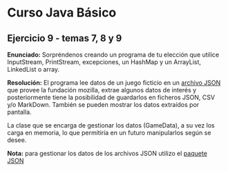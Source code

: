 # Curso Java Básico

## Ejercicio 9 - temas 7, 8 y 9

__Enunciado:__ Sorpréndenos creando un programa de tu elección que utilice InputStream, PrintStream, excepciones, un HashMap y un ArrayList, LinkedList o array.

__Resolución:__ El programa lee datos de un juego ficticio en un [archivo JSON](https://mdn.github.io/learning-area/javascript/oojs/json/superheroes.json) que provee la fundación mozilla, extrae algunos datos de interés y posteriormente tiene la posibilidad de guardarlos en ficheros JSON, CSV y/o MarkDown. También se pueden mostrar los datos extraídos por pantalla.  

La clase que se encarga de gestionar los datos (GameData), a su vez los carga en memoria, lo que permitiría en un futuro manipularlos según se desee.  

__Nota:__ para gestionar los datos de los archivos JSON utilizo el [paquete JSON](https://central.sonatype.com/artifact/org.json/json/20230227)
